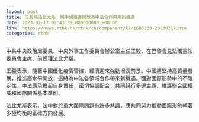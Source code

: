 ```yaml
---
layout: post
title: 王毅晤法比尤斯　稱中國推進開放為中法合作帶來新機遇
date: 2023-02-17 02:43:39.000000000 +08:00
link: https://news.rthk.hk/rthk/ch/component/k2/1688233-20230217.htm
categories: rthk
---
```


中共中央政治局委員、中央外事工作委員會辦公室主任王毅，在巴黎會見法國憲法委員會主席、前總理法比尤斯。

王毅表示，隨著中國優化疫情管控，經濟迎來強勁增長前景。中國將堅持高質量發展，推進高水平開放，這將為中法各領域合作帶來新機遇。面對國際形勢中的不確定性，中法應承擔起自身責任，密切協調配合，共同踐行多邊主義、維護聯合國權威和國際關係基本準則。

法比尤斯表示，法中對於重大國際問題有許多共識，應共同努力推動國際形勢朝著多極均衡的正確方向發展。
